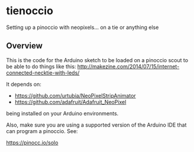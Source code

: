 tienoccio
=========

Setting up a pinoccio with neopixels... on a tie or anything else

Overview
--------
This is the code for the Arduino sketch to be loaded on a pinoccio scout to be able to do things like this: 
http://makezine.com/2014/07/15/internet-connected-necktie-with-leds/

It depends on:

* https://github.com/urtubia/NeoPixelStripAnimator
* https://github.com/adafruit/Adafruit_NeoPixel

being installed on your Arduino environments.

Also, make sure you are using a supported version of the Arduino IDE that can program a pinoccio. See:

https://pinocc.io/solo
